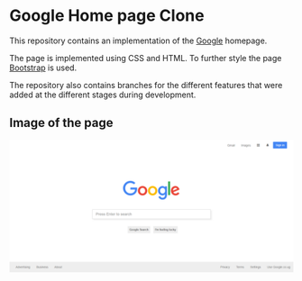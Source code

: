 # Google Home page Clone

This repository contains an implementation of the [Google](https://www.google.com/) homepage.

The page is implemented using CSS and HTML. To further style the page
[Bootstrap](http://getbootstrap.com/) is used.


The repository also contains branches for the different features that were added at
the different stages during development.


## Image of the page

![Google homepage clone](img/goo.PNG)